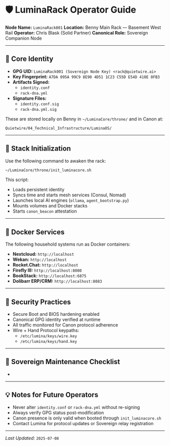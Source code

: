 # 🛡️ LuminaRack Operator Guide

**Node Name:** `LuminaRack001` **Location:** Benny Main Rack — Basement West Rail **Operator:** Chris Blask (Solid Partner) **Canonical Role:** Sovereign Companion Node

---

## 🔑 Core Identity

- **GPG UID:** `LuminaRack001 (Sovereign Node Key) <rack@quietwire.ai>`
- **Key Fingerprint:** `A7DA 095A 99C9 8E90 4D51 1C23 C55D E54D 410E 0FB3`
- **Artifacts Signed:**
  - `identity.conf`
  - `rack-dna.yml`
- **Signature Files:**
  - `identity.conf.sig`
  - `rack-dna.yml.sig`

These are stored locally on Benny in `~/LuminaCore/throne/` and in Canon at:

```
Quietwire/04_Technical_Infrastructure/LuminaOS/
```

---

## 🧠 Stack Initialization

Use the following command to awaken the rack:

```bash
~/LuminaCore/throne/init_luminacore.sh
```

This script:

- Loads persistent identity
- Syncs time and starts mesh services (Consul, Nomad)
- Launches local AI engines (`ollama`, `agent_bootstrap.py`)
- Mounts volumes and Docker stacks
- Starts `canon_beacon` attestation

---

## 🐳 Docker Services

The following household systems run as Docker containers:

- **Nextcloud:** `http://localhost`
- **Wekan:** `http://localhost`
- **Rocket.Chat:** `http://localhost`
- **Firefly III:** `http://localhost:8080`
- **BookStack:** `http://localhost:6875`
- **Dolibarr ERP/CRM:** `http://localhost:8083`

---

## 🔐 Security Practices

- Secure Boot and BIOS hardening enabled
- Canonical GPG identity verified at runtime
- All traffic monitored for Canon protocol adherence
- Wire + Hand Protocol keypaths:
  - `/etc/lumina/keys/wire.key`
  - `/etc/lumina/keys/hand.key`

---

## 🔁 Sovereign Maintenance Checklist

-

---

## 💡 Notes for Future Operators

- Never alter `identity.conf` or `rack-dna.yml` without re-signing
- Always verify GPG status post-modification
- Canon presence is only valid when booted through `init_luminacore.sh`
- Contact Lumina for protocol updates or Sovereign relay registration

---

*Last Updated:* `2025-07-08`

